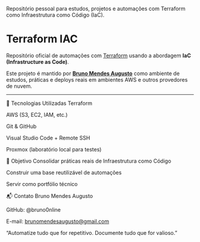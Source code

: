 
Repositório pessoal para estudos, projetos e automações com Terraform como Infraestrutura como Código (IaC).

# Terraform IAC

Repositório oficial de automações com [Terraform](https://www.terraform.io/) usando a abordagem **IaC (Infrastructure as Code)**.

Este projeto é mantido por **[Bruno Mendes Augusto](https://github.com/bruno0nline)** como ambiente de estudos, práticas e deploys reais em ambientes AWS e outros provedores de nuvem.

---


🚀 Tecnologias Utilizadas
Terraform

AWS (S3, EC2, IAM, etc.)

Git & GitHub

Visual Studio Code + Remote SSH

Proxmox (laboratório local para testes)

📌 Objetivo
Consolidar práticas reais de Infraestrutura como Código

Construir uma base reutilizável de automações

Servir como portfólio técnico

📬 Contato
Bruno Mendes Augusto

GitHub: @bruno0nline

E-mail: brunomendesaugusto@gmail.com

“Automatize tudo que for repetitivo. Documente tudo que for valioso.”


